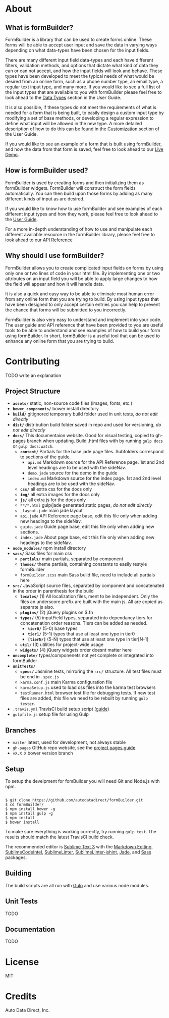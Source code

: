# About

## What is formBuilder?
FormBuilder is a library that can be used to create forms online. These forms will be able to accept user input and save the data in varying ways depending on what data-types have been chosen for the input fields.

There are many different input field data-types and each have different filters, validation methods, and options that dictate what kind of data they can or can not accept, and how the input fields will look and behave. These types have been developed to meet the typical needs of what would be desired from an online form, such as a phone number type, an email type, a regular text input type, and many more. If you would like to see a full list of the input types that are available to you with formBuilder please feel free to look ahead to the <a href="./guide.html#dataTypes">Data Types</a> section in the User Guide. 

It is also possible, if these types do not meet the requirements of what is needed for a form that is being built, to easily design a custom input type by modifying a set of base methods, or developing a regular expression to define what input will be allowed in the new type. A more detailed description of how to do this can be found in the <a href="./guide.html#customization">Customization</a> section of the User Guide.

If you would like to see an example of a form that is built using formBuilder, and how the data from that form is saved, feel free to look ahead to our <a href="./guide.html#demo">Live Demo</a>. 

## How is formBuilder used?
FormBuilder is used by creating forms and then initializing them as formBuilder widgets. FormBuilder will construct the form fields automatically. You can then build upon those forms by adding as many different kinds of input as are desired. 

If you would like to know how to use formBuilder and see examples of each different input types and how they work, please feel free to look ahead to the <a href="./guide.html#basics">User Guide</a>.

For a more in-depth understanding of how to use and manipulate each different available resource in the formBuilder library, please feel free to look ahead to our <a href='./api.html#widgets'>[API Reference]()</a>

## Why should I use formBuilder?
FormBuilder allows you to create complicated input fields on forms by using only one or two lines of code in your html file. By implementing one or two attributes on an input field you will be able to apply large changes to how the field will appear and how it will handle data.

It is also a quick and easy way to be able to eliminate most human error from any online form that you are trying to build. By using input types that have been designed to only accept certain entries you can help to prevent the chance that forms will be submitted to you incorrectly. 

FormBuilder is also very easy to understand and implement into your code. The user guide and API reference that have been provided to you are useful tools to be able to understand and see examples of how to build your form using formBuilder. In short, formBuilder is a useful tool that can be used to enhance any online form that you are trying to build.


# Contributing
TODO write an explanation

## Project Structure

* **`assets/`** static, non-source code files (images, fonts, etc.)
* **`bower_components/`** bower install directory
* **`build/`** gitignored temporary build folder used in unit tests, *do not edit directly*
* **`dist/`** distribution build folder saved in repo and used for versioning, *do not edit directly*
* **`docs/`** This documentaion website. Good for visual testing, copied to gh-pages branch when updating. Build .html files with by running `gulp docs` or `gulp docs:watch`.
    - **`content/`** Partials for the base jade page files. Subfolders correspond to sections of the guide.
        + `api.md` Markdown source for the API Reference page. 1st and 2nd level headings are to be used with the sideNav.
        + `demo.jade` source for the demo in the guide
        + `index.md` Markdown source for the index page. 1st and 2nd level headings are to be used with the sideNav.
    - **`css/`** all extra css for the docs only
    - **`img/`** all extra images for the docs only
    - **`js/`** all extra js for the docs only
    - `**/*.html` gulp/jade generated static pages, *do not edit directly* 
    - `_layout.jade` main jade layout
    - `api.jade` API Reference page base, edit this file only when adding new headings to the sideNav.
    - `guide.jade` Guide page base, edit this file only when adding new sections.
    - `index.jade` About page base, edit this file only when adding new headings to the sideNav.
* **`node_modules/`** npm install directory
* **`sass/`** Sass files for main css
    - **`partials/`** main partials, separated by component
    - **`themes/`** theme partials, containing constants to easily restyle formBuilder
    - `formBuilder.scss` main Sass build file, need to include all partials here
* **`src/`** JavaScript source files, separated by component and concatenated in the order in parenthesis for the build
    - **`locales/`** (1) All localization files, ment to be independent. Only the files an underscore prefix are built with the main js. All are copied as separate js also.
    - **`plugins/`** (2) jQuery plugins on $.fn
    - **`types/`** (5) inputField types, separated into dependancy tiers for concatenation order reasons. Tiers can be added as needed.
        + **`tier0/`** (5-0) base types
        + **`tier1/`** (5-1) types that use at least one type in tier0
        + **`[tierN/]`** (5-N) types that use at least one type in tier[N-1]
    - **`util/`** (3) utilities for project-wide usage
    - **`widgets/`** (4) jQuery widgets order doesnt matter here
* **`uncomplete/`** types/componenets not yet complete or integrated into formBuilder
* **`unitTests/`**
    - **`specs/`** Jasmine tests, mirroring the `src/` structure. All test files must be end in `.spec.js`
    - `karma.conf.js` main Karma configuration file
    - `karmaSetup.js` used to load css files into the karma test browsers
    - `testRunner.html` browser test file for debugging tests. If new test files are added, this file we need to be rebuilt by running `gulp tester`.
* `.travis.yml` TravisCI build setup script ([guide](http://docs.travis-ci.com/user/customizing-the-build/))
* `gulpfile.js` setup file for using Gulp

## Branches

* `master` latest, used for development, not always stable
* `gh-pages` GitHub repo website, see the [project pages guide](https://help.github.com/articles/creating-project-pages-manually/).
* `vX.X.X` bower version branch

## Setup

To setup the develpment for fomBuilder you will need Git and Node.js with npm. 

<code data-mode='shell'>
$ git clone https://github.com/autodatadirect/formBuilder.git
$ cd formBuilder/
$ npm install bower -g
$ npm install gulp -g
$ npm install
$ bower install</code>

To make sure everything is working correctly, try running `gulp test`. The results should match the latest TravisCI build check. 

The recommended editor is [Sublime Text 3](http://www.sublimetext.com/) with the [Markdown Editing](https://github.com/SublimeText-Markdown/MarkdownEditing), [SublimeCodeIntel](https://github.com/SublimeCodeIntel/SublimeCodeIntel), [SublimeLinter](http://www.sublimelinter.com/en/latest/), [SublimeLinter-jshint](https://github.com/SublimeLinter/SublimeLinter-jshint), [Jade](https://packagecontrol.io/packages/Jade), and [Sass](https://packagecontrol.io/packages/Sass) packages.

## Building
The build scripts are all run with [Gulp](http://gulpjs.com/) and use various node modules.


## Unit Tests
TODO

## Documentation
TODO

# License
MIT

# Credits
Auto Data Direct, Inc.
